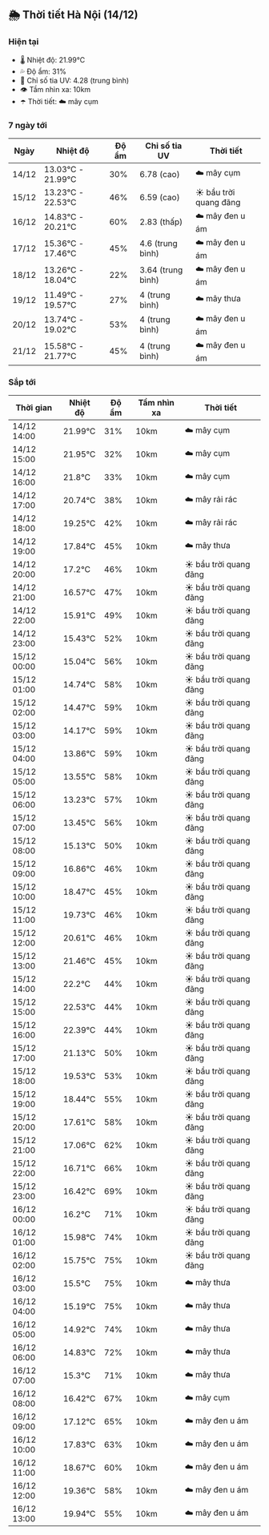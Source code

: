 ## 🌦️ Thời tiết Hà Nội (14/12)

### Hiện tại

- 🌡️ Nhiệt độ: 21.99℃
- 💦 Độ ẩm: 31%
- 🌟 Chỉ số tia UV: 4.28 (trung bình)
- 👁️ Tầm nhìn xa: 10km
- ☂️ Thời tiết: ☁️ mây cụm

### 7 ngày tới

| Ngày | Nhiệt độ | Độ ẩm | Chỉ số tia UV | Thời tiết |
| --- | --- | --- | --- | --- |
| 14/12 | 13.03℃ - 21.99℃ | 30% | 6.78 (cao) | ☁️ mây cụm |
| 15/12 | 13.23℃ - 22.53℃ | 46% | 6.59 (cao) | ☀️ bầu trời quang đãng |
| 16/12 | 14.83℃ - 20.21℃ | 60% | 2.83 (thấp) | ☁️ mây đen u ám |
| 17/12 | 15.36℃ - 17.46℃ | 45% | 4.6 (trung bình) | ☁️ mây đen u ám |
| 18/12 | 13.26℃ - 18.04℃ | 22% | 3.64 (trung bình) | ☁️ mây đen u ám |
| 19/12 | 11.49℃ - 19.57℃ | 27% | 4 (trung bình) | ☁️ mây thưa |
| 20/12 | 13.74℃ - 19.02℃ | 53% | 4 (trung bình) | ☁️ mây đen u ám |
| 21/12 | 15.58℃ - 21.77℃ | 45% | 4 (trung bình) | ☁️ mây đen u ám |

### Sắp tới

| Thời gian | Nhiệt độ | Độ ẩm | Tầm nhìn xa | Thời tiết |
| --- | --- | --- | --- | --- |
| 14/12 14:00 | 21.99℃ | 31% | 10km | ☁️ mây cụm |
| 14/12 15:00 | 21.95℃ | 32% | 10km | ☁️ mây cụm |
| 14/12 16:00 | 21.8℃ | 33% | 10km | ☁️ mây cụm |
| 14/12 17:00 | 20.74℃ | 38% | 10km | ☁️ mây rải rác |
| 14/12 18:00 | 19.25℃ | 42% | 10km | ☁️ mây rải rác |
| 14/12 19:00 | 17.84℃ | 45% | 10km | ☁️ mây thưa |
| 14/12 20:00 | 17.2℃ | 46% | 10km | ☀️ bầu trời quang đãng |
| 14/12 21:00 | 16.57℃ | 47% | 10km | ☀️ bầu trời quang đãng |
| 14/12 22:00 | 15.91℃ | 49% | 10km | ☀️ bầu trời quang đãng |
| 14/12 23:00 | 15.43℃ | 52% | 10km | ☀️ bầu trời quang đãng |
| 15/12 00:00 | 15.04℃ | 56% | 10km | ☀️ bầu trời quang đãng |
| 15/12 01:00 | 14.74℃ | 58% | 10km | ☀️ bầu trời quang đãng |
| 15/12 02:00 | 14.47℃ | 59% | 10km | ☀️ bầu trời quang đãng |
| 15/12 03:00 | 14.17℃ | 59% | 10km | ☀️ bầu trời quang đãng |
| 15/12 04:00 | 13.86℃ | 59% | 10km | ☀️ bầu trời quang đãng |
| 15/12 05:00 | 13.55℃ | 58% | 10km | ☀️ bầu trời quang đãng |
| 15/12 06:00 | 13.23℃ | 57% | 10km | ☀️ bầu trời quang đãng |
| 15/12 07:00 | 13.45℃ | 56% | 10km | ☀️ bầu trời quang đãng |
| 15/12 08:00 | 15.13℃ | 50% | 10km | ☀️ bầu trời quang đãng |
| 15/12 09:00 | 16.86℃ | 46% | 10km | ☀️ bầu trời quang đãng |
| 15/12 10:00 | 18.47℃ | 45% | 10km | ☀️ bầu trời quang đãng |
| 15/12 11:00 | 19.73℃ | 46% | 10km | ☀️ bầu trời quang đãng |
| 15/12 12:00 | 20.61℃ | 46% | 10km | ☀️ bầu trời quang đãng |
| 15/12 13:00 | 21.46℃ | 45% | 10km | ☀️ bầu trời quang đãng |
| 15/12 14:00 | 22.2℃ | 44% | 10km | ☀️ bầu trời quang đãng |
| 15/12 15:00 | 22.53℃ | 44% | 10km | ☀️ bầu trời quang đãng |
| 15/12 16:00 | 22.39℃ | 44% | 10km | ☀️ bầu trời quang đãng |
| 15/12 17:00 | 21.13℃ | 50% | 10km | ☀️ bầu trời quang đãng |
| 15/12 18:00 | 19.53℃ | 53% | 10km | ☀️ bầu trời quang đãng |
| 15/12 19:00 | 18.44℃ | 55% | 10km | ☀️ bầu trời quang đãng |
| 15/12 20:00 | 17.61℃ | 58% | 10km | ☀️ bầu trời quang đãng |
| 15/12 21:00 | 17.06℃ | 62% | 10km | ☀️ bầu trời quang đãng |
| 15/12 22:00 | 16.71℃ | 66% | 10km | ☀️ bầu trời quang đãng |
| 15/12 23:00 | 16.42℃ | 69% | 10km | ☀️ bầu trời quang đãng |
| 16/12 00:00 | 16.2℃ | 71% | 10km | ☀️ bầu trời quang đãng |
| 16/12 01:00 | 15.98℃ | 74% | 10km | ☀️ bầu trời quang đãng |
| 16/12 02:00 | 15.75℃ | 75% | 10km | ☀️ bầu trời quang đãng |
| 16/12 03:00 | 15.5℃ | 75% | 10km | ☁️ mây thưa |
| 16/12 04:00 | 15.19℃ | 75% | 10km | ☁️ mây thưa |
| 16/12 05:00 | 14.92℃ | 74% | 10km | ☁️ mây thưa |
| 16/12 06:00 | 14.83℃ | 72% | 10km | ☁️ mây thưa |
| 16/12 07:00 | 15.3℃ | 71% | 10km | ☁️ mây thưa |
| 16/12 08:00 | 16.42℃ | 67% | 10km | ☁️ mây cụm |
| 16/12 09:00 | 17.12℃ | 65% | 10km | ☁️ mây đen u ám |
| 16/12 10:00 | 17.83℃ | 63% | 10km | ☁️ mây đen u ám |
| 16/12 11:00 | 18.67℃ | 60% | 10km | ☁️ mây đen u ám |
| 16/12 12:00 | 19.36℃ | 58% | 10km | ☁️ mây đen u ám |
| 16/12 13:00 | 19.94℃ | 55% | 10km | ☁️ mây đen u ám |
